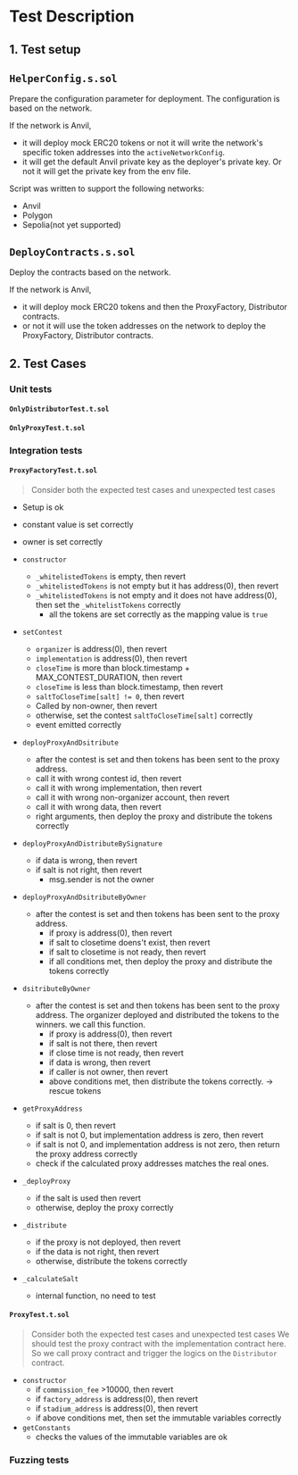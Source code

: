 # Test Description
## 1. Test setup
## `HelperConfig.s.sol`
Prepare the configuration parameter for deployment.
The configuration is based on the network. 

If the network is Anvil, 
- it will deploy mock ERC20 tokens or not it will write the network's specific token addresses into the `activeNetworkConfig`. 
- it will get the default Anvil private key as the deployer's private key. Or not it will get the private key from the env file. 

Script was written to support the following networks:
- Anvil
- Polygon
- Sepolia(not yet supported)

## `DeployContracts.s.sol`
Deploy the contracts based on the network. 

If the network is Anvil, 
- it will deploy mock ERC20 tokens and then the ProxyFactory, Distributor contracts. 
- or not it will use the token addresses on the network to deploy the ProxyFactory, Distributor contracts.



## 2. Test Cases
### Unit tests
#### `OnlyDistributorTest.t.sol` 

#### `OnlyProxyTest.t.sol`


### Integration tests
#### `ProxyFactoryTest.t.sol`
> Consider both the expected test cases and unexpected test cases

- Setup is ok
- constant value is set correctly
- owner is set correctly
- `constructor`
  - `_whitelistedTokens` is empty, then revert
  - `_whitelistedTokens` is not empty but it has address(0), then revert
  - `_whitelistedTokens` is not empty and it does not have address(0), then set the `_whitelistTokens` correctly
    - all the tokens are set correctly as the mapping value is `true`
- `setContest`
  -   `organizer` is address(0), then revert
  -   `implementation` is address(0), then revert
  -   `closeTime` is more than block.timestamp + MAX_CONTEST_DURATION, then revert
  -   `closeTime` is less than block.timestamp, then revert
  -   `saltToCloseTime[salt] != 0`, then revert
  -   Called by non-owner, then revert
  -   otherwise, set the contest `saltToCloseTime[salt]` correctly
  -   event emitted correctly
- `deployProxyAndDsitribute`
  - after the contest is set and then tokens has been sent to the proxy address. 
  - call it with wrong contest id, then revert
  - call it with wrong implementation, then revert
  - call it with wrong non-organizer account, then revert
  - call it with wrong data, then revert
  - right arguments, then deploy the proxy and distribute the tokens correctly
- `deployProxyAndDistributeBySignature`
  - if data is wrong, then revert
  - if salt is not right, then revert
    - msg.sender is not the owner
- `deployProxyAndDsitributeByOwner`
  - after the contest is set and then tokens has been sent to the proxy address. 
    - if proxy is address(0), then revert
    - if salt to closetime doens't exist, then revert
    - if salt to closetime is not ready, then revert
    - if all conditions met, then deploy the proxy and distribute the tokens correctly

- `dsitributeByOwner`
  - after the contest is set and then tokens has been sent to the proxy address. The organizer deployed and distributed the tokens to the winners. we call this function. 
    - if proxy is address(0), then revert
    - if salt is not there, then revert
    - if close time is not ready, then revert
    - if data is wrong, then revert
    - if caller is not owner, then revert
    - above conditions met, then distribute the tokens correctly. -> rescue tokens
- `getProxyAddress`
  - if salt is 0, then revert
  - if salt is not 0, but implementation address is zero, then revert
  - if salt is not 0, and implementation address is not zero, then return the proxy address correctly
  - check if the calculated proxy addresses matches the real ones. 
- `_deployProxy`
  - if the salt is used then revert
  - otherwise, deploy the proxy correctly
- `_distribute`
  - if the proxy is not deployed, then revert
  - if the data is not right, then revert
  - otherwise, distribute the tokens correctly
- `_calculateSalt`
  - internal function, no need to test


#### `ProxyTest.t.sol`
> Consider both the expected test cases and unexpected test cases
> We should test the proxy contract with the implementation contract here. 
> So we call proxy contract and trigger the logics on the `Distributor` contract.

- `constructor`
  - if `commission_fee` >10000, then revert
  - if `factory_address` is address(0), then revert
  - if `stadium_address` is address(0), then revert
  - if above conditions met, then set the immutable variables correctly
- `getConstants`
  - checks the values of the immutable variables are ok

### Fuzzing tests


